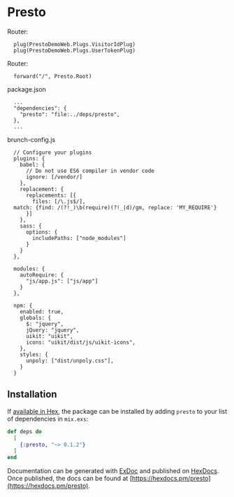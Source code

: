 # Presto

Router:
```
  plug(PrestoDemoWeb.Plugs.VisitorIdPlug)
  plug(PrestoDemoWeb.Plugs.UserTokenPlug)
```

Router:
```
  forward("/", Presto.Root)
```

package.json
```
  ...
  "dependencies": {
    "presto": "file:../deps/presto",
  },
  ...
```

brunch-config.js
```
  // Configure your plugins
  plugins: {
    babel: {
      // Do not use ES6 compiler in vendor code
      ignore: [/vendor/]
    },
    replacement: {
      replacements: [{
        files: [/\.js$/],
  match: {find: /(?!_)\b(require)(?!_|d)/gm, replace: 'MY_REQUIRE'}
      }]
    },
    sass: {
      options: {
        includePaths: ["node_modules"]
      }
    }
  },

  modules: {
    autoRequire: {
      "js/app.js": ["js/app"]
    }
  },

  npm: {
    enabled: true,
    globals: {
      $: "jquery",
      jQuery: "jquery",
      uikit: "uikit",
      icons: "uikit/dist/js/uikit-icons",
    },
    styles: {
      unpoly: ["dist/unpoly.css"],
    }
  }
```


## Installation

If [available in Hex](https://hex.pm/docs/publish), the package can be installed
by adding `presto` to your list of dependencies in `mix.exs`:

```elixir
def deps do
  [
    {:presto, "~> 0.1.2"}
  ]
end
```

Documentation can be generated with [ExDoc](https://github.com/elixir-lang/ex_doc)
and published on [HexDocs](https://hexdocs.pm). Once published, the docs can
be found at [https://hexdocs.pm/presto](https://hexdocs.pm/presto).


